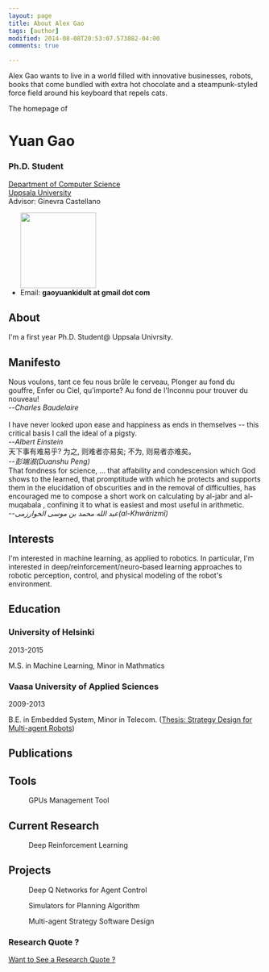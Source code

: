 ```yaml
---
layout: page
title: About Alex Gao
tags: [author]
modified: 2014-08-08T20:53:07.573882-04:00
comments: true

---
```

Alex Gao wants to live in a world filled with innovative businesses, robots, books that come bundled with extra hot chocolate and a steampunk-styled force field around his keyboard that repels cats.


<link rel="stylesheet" type="text/css" href="https://www.cs.helsinki.fi/u/yuangao/Styles/style.css">

<script type="text/javascript">
$().ready(function(){

    $(".project").hover(
	function () {
	    var bg = $(this).css('background-image');  	 
	    $(this).animate({
		opacity: 0
	    }, 'fast', function () {
		$(this)
		    .css({
		    'background-image': bg
		})
		    .animate({
		    opacity: 1
		});
	    });
	},

	function () {

	}); 
});

</script>
<script type="text/javascript">
//<!--
function toggleBibtex(control) {

var children = control.parentNode.children
	var bibvar = children[children.length-1]; 
	bibvar.style.display= (bibvar.style.display == 'none' || bibvar.style.display == '') ? 'block' : 'none';
}


//-->
</script>

<div id="story">
The homepage of <br>
<h1>Yuan Gao</h1>
<h3>Ph.D. Student</h3>
<a href="http://cs.helsinki.fi/">Department of Computer Science</a><br>
<a href="http://www.helsinki.fi/university/">Uppsala University</a><br>
Advisor: Ginevra Castellano
</div>
    <ul id="contact">
    <img src="https://www.cs.helsinki.fi/u/yuangao/Img/me.png" alt="" height="150">
      <li><span>Email: </span> <strong>gaoyuankidult at  gmail dot com</strong></li>
    </ul>
</div>

<!--<center>Quick Links:&nbsp; <a href="#edu">Education</a> &nbsp; <a href="#pub">Publications</a></center>-->

<div class="section" >
<h2>About</h2>
<div class="item">
<div class="description">
I'm a first year Ph.D. Student@ Uppsala Univrsity.
</div>
</div>
</div>


<div class="section" >
<h2>Manifesto</h2>
<div class="item">
Nous voulons, tant ce feu nous brûle le cerveau,
Plonger au fond du gouffre, Enfer ou Ciel, qu'importe?
Au fond de l'Inconnu pour trouver du nouveau!
<br>--<em>Charles Baudelaire</em>
</div>
<br>

<div class="item">
I have never looked upon ease and happiness as ends in themselves -- this critical basis I call the ideal of a pigsty.
<br>--<em>Albert Einstein</em>
</div>

<div class="item">
天下事有难易乎? 为之, 则难者亦易矣; 不为, 则易者亦难矣。
<br>--<em>彭端淑(Duanshu Peng)</em>
</div>

<div class="item">
That fondness for science, ... that affability and condescension which God shows to the learned, that promptitude with which he protects and supports them in the elucidation of obscurities and in the removal of difficulties, has encouraged me to compose a short work on calculating by al-jabr and al-muqabala , confining it to what is easiest and most useful in arithmetic.
<br>--<em>عبد الله محمد بن موسى الخوارزمی(al-Khwārizmī)</em>
</div>

</div>


<div class="section">
<h2>Interests</h2> <a name="int"></a>
<div class="item">
<div class="description">
<!--I'm interested in machine learning, as applied to robotics. In particular,
I'm interested in deep/reinforcement/feature learning approaches to robotic perception,
control, and physical modeling of the robot's environment.-->
I'm interested in machine learning, as applied to robotics. In particular,
I'm interested in deep/reinforcement/neuro-based learning approaches to robotic perception,
control, and physical modeling of the robot's environment.
</div>
</div>
</div>

<div class="section">
<h2>Education</h2> <a name="edu"></a>
<div class="item">

<div class="item">
<h3>University of Helsinki</h3>
<div class="date">2013-2015
</div>
<div class="description">
<p>M.S. in Machine Learning, Minor in Mathmatics</p>

</p>
</div>
</div>

<div class="item">
<h3>Vaasa University of Applied Sciences</h3>
<div class="date">2009-2013</div>
<div class="description">
<p>B.E. in Embedded System, Minor in Telecom. (<a href="https://www.cs.helsinki.fi/u/yuangao/Doc/thesis.pdf">Thesis: Strategy Design for Multi-agent Robots</a>)</p>

</div>
</div>
</div>
</div>

<div class="section">
<h2>Publications</h2>
</div>

<div class="section">
<h2>Tools</h2>
<div class="item">
  <figure>
    <div>
      <a href="https://www.google.com/calendar/embed?src=wonders.pc.hiit%40gmail.com&ctz=Europe/Helsinki">
	<div id = "tool_gpu_server" class = "tool"> </div> </a>
    </div>
    <figcaption>GPUs Management Tool</figcaption>
  </figure>
</div>
</div>

<div class="section">
<h2>Current Research</h2>

<div class="item">
  <figure>
  <div>
  <a href="https://github.com/gaoyuankidult/DRL-AI">
  <div id = "project_deep_learning" class = "project"> </div> </a>
  </div>
  <figcaption>Deep Reinforcement Learning</figcaption>
  </figure>
</div>

</div>

<div class="section">
<h2>Projects</h2>
	 <div class="item" >
		  <figure>
		  <div >
		  <a href="https://github.com/gaoyuankidult/DRL-AI">
		  <div id = "project_atari" class = "project"> </div></a>
		  </div>
		  <figcaption>Deep Q Networks for Agent Control</figcaption>
		  </figure>
		  <figure>
		  <div>
		  <a href="https://github.com/gaoyuankidult/random_walk_simulator">
		  <div id = "project_simu" class = "project"> </div></a>
		  </div>
		  <figcaption>Simulators for Planning Algorithm</figcaption>
		  </figure>
		   <figure>
		  <div>
		  <a href="https://github.com/gaoyuankidult/Robot_Learning">
		  <div id = "project_robot" class = "project"> </div> </a>
		  </div>
		  <figcaption>Multi-agent Strategy Software Design</figcaption>
		  </figure>
	  </div>


</div>



### Research Quote ? 

<script>
    function showQuote() {
    	
        var quotes = [
      	{
	    text: " \"I have never looked upon ease and happiness as ends in themselves -- this critical basis I call the ideal of a pigsty.\" <p>-- Albert Einstein <p>  ",
	    img:  "http://images.mentalfloss.com/sites/default/files/styles/insert_main_wide_image/public/einstein1_7.jpg"
        },
        {
	    text: " \"That fondness for science, ... that affability and condescension which God shows to the learned, that promptitude with which he protects and supports them in the elucidation of obscurities and in the removal of difficulties, has encouraged me to compose a short work on calculating by al-jabr and al-muqabala , confining it to what is easiest and most useful in arithmetic.\" <p>--عبد الله محمد بن موسى الخوارزمی(al-Khwārizmī)</p>",
	    img:  "https://s3.amazonaws.com/files.digication.com/M2bae2c5dce10400fec56aceb9d58d08c.jpg",
         },
        {
	    text: "\"A huge tree that fills one's arms grows form a tiny seedling; a nine-storied tower rises from a heap of earth; A thousand li journey starts with the first step.\"<p> -- Laozi, Tao Te Ching </p> <br> <p>\"合抱之木,生于毫末,九层之台,起于累土;千里之行,始于足下\"</p> <p> -- 老子, 道德经</p>",
	    img:  "https://colinanderson9494.files.wordpress.com/2013/04/laozi.jpg",
        },
        {
	    text: "\"Oh, this fire so burns our brains, we would Dive to the depths of the gulf, Heaven or Hell, what matter? If only to find in the depths of the Unknown the New!\" <p> --Charles Baudelaire, The Flowers of Evil <\p> <br>\"Nous voulons, tant ce feu nous brûle le cerveau, Plonger au fond du gouffre, Enfer ou Ciel, qu'importe? Au fond de l'Inconnu pour trouver du nouveau!\" <p> --Charles Baudelaire, Les Fleurs du Mal <\p>",
	    img:  "https://upload.wikimedia.org/wikipedia/commons/1/16/%C3%89tienne_Carjat,_Portrait_of_Charles_Baudelaire,_circa_1862.jpg",
        }
      ];
      var quote = quotes[Math.floor(Math.random() * quotes.length)];
      if (document.getElementById("quote").innerHTML.length == 0){
          document.getElementById("quote").innerHTML =
              '<p>' + quote.text + '</p>' + '<br>' +
              '<img src="' + quote.img + '">';
	  document.getElementById("quote_btn").innerHTML = "Fold Quote";
      } else {
      	  document.getElementById("quote").innerHTML = "";
	  document.getElementById("quote_btn").innerHTML = "Want to See a Research Quote ?";
	  
      }
    }
</script>

<a markdown="0" id="quote_btn" href="javascript:showQuote()"  class="btn">Want to See a Research Quote ?</a>

<div id="quote"></div>